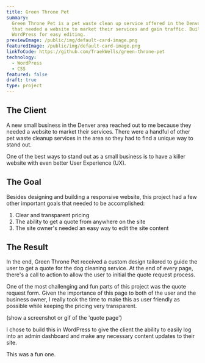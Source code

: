 ```yaml
---
title: Green Throne Pet
summary:
  Green Throne Pet is a pet waste clean up service offered in the Denver area
  that needed a website to market their services and gain traffic. Build with
  WordPress for easy editing.
previewImage: /public/img/default-card-image.png
featuredImage: /public/img/default-card-image.png
linkToCode: https://github.com/TraekWells/green-throne-pet
technology:
  - WordPress
  - CSS
featured: false
draft: true
type: project
---
```


## The Client

A new small business in the Denver area reached out to me because they needed a website to market their services. There were a handful of other pet waste cleanup services in the area so they had to find a unique way to stand out.

One of the best ways to stand out as a small business is to have a killer website with even better User Experience (UX).

## The Goal

Besides designing and building a responsive website, this project had a few other important goals that needed to be accomplished:

1. Clear and transparent pricing
2. The ability to get a quote from anywhere on the site
3. The site owner's needed an easy way to edit the site content

## The Result

In the end, Green Throne Pet received a custom design tailored to guide the user to get a quote for the dog cleaning service. At the end of every page, there's a call to action to allow the user to initial the quote request process.

One of the most challenging and fun parts of this project was the quote request form. Given the importance of this page to both of the user and the business owner, I really took the time to make this as user friendly as possible while keeping the pricing very transparent.

(show a screenshot or gif of the 'quote page')

I chose to build this in WordPress to give the client the ability to easily log into an admin dashboard and make any necessary content updates to their site.

This was a fun one.
